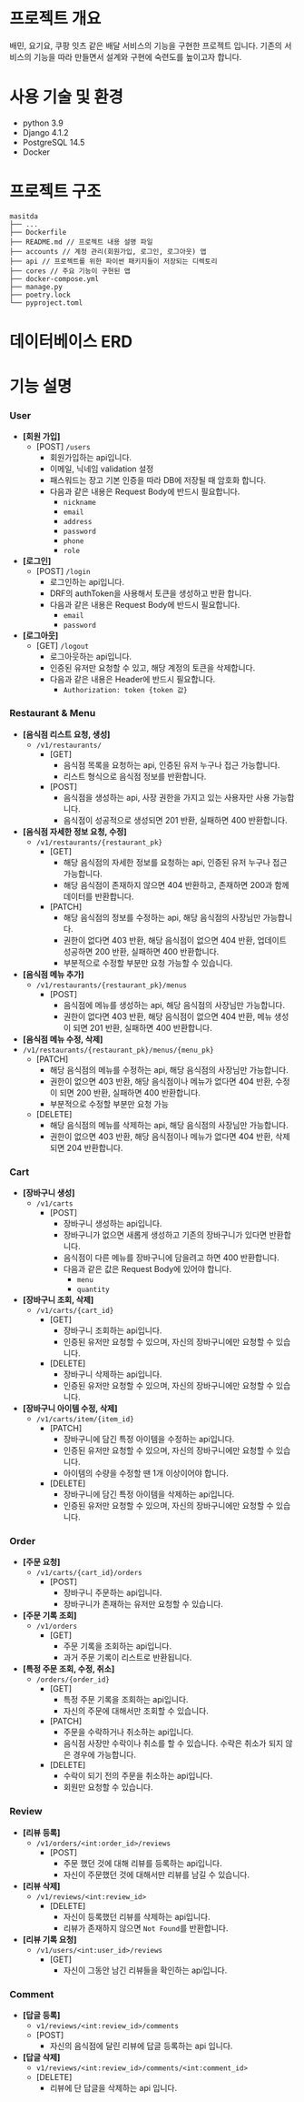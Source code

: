 # 프로젝트 개요
배민, 요기요, 쿠팡 잇츠 같은 배달 서비스의 기능을 구현한 프로젝트 입니다.
기존의 서비스의 기능을 따라 만들면서 설계와 구현에 숙련도를 높이고자 합니다.

# 사용 기술 및 환경
- python 3.9
- Django 4.1.2
- PostgreSQL 14.5
- Docker

# 프로젝트 구조
```text
masitda
├── ...
├── Dockerfile
├── README.md // 프로젝트 내용 설명 파일
├── accounts // 계정 관리(회원가입, 로그인, 로그아웃) 앱
├── api // 프로젝트를 위한 파이썬 패키지들이 저장되는 디렉토리
├── cores // 주요 기능이 구현된 앱
├── docker-compose.yml
├── manage.py 
├── poetry.lock
└── pyproject.toml
```

# 데이터베이스 ERD


# 기능 설명
### User
- **[회원 가입]**
  - [POST] `/users`
    - 회원가입하는 api입니다.
    - 이메일, 닉네임 validation 설정
    - 패스워드는 장고 기본 인증을 따라 DB에 저장될 때 암호화 합니다.
    - 다음과 같은 내용은 Request Body에 반드시 필요합니다.
      - `nickname`
      - `email`
      - `address`
      - `password`
      - `phone`
      - `role`
- **[로그인]**
  - [POST] `/login`
    - 로그인하는 api입니다.
    - DRF의 authToken을 사용해서 토큰을 생성하고 반환 합니다.
    - 다음과 같은 내용은 Request Body에 반드시 필요합니다.
      - `email`
      - `password`
- **[로그아웃]**
  - [GET] `/logout`
    - 로그아웃하는 api입니다.
    - 인증된 유저만 요청할 수 있고, 해당 계정의 토큰을 삭제합니다.
    - 다음과 같은 내용은 Header에 반드시 필요합니다.
      - `Authorization: token {token 값}`

### Restaurant & Menu
- **[음식점 리스트 요청, 생성]**
  - `/v1/restaurants/`
    - [GET]
      - 음식점 목록을 요청하는 api, 인증된 유저 누구나 접근 가능합니다.
      - 리스트 형식으로 음식점 정보를 반환합니다.
    - [POST]
      - 음식점을 생성하는 api, 사장 권한을 가지고 있는 사용자만 사용 가능합니다.
      - 음식점이 성공적으로 생성되면 201 반환, 실패하면 400 반환합니다.
- **[음식점 자세한 정보 요청, 수정]**
  - `/v1/restaurants/{restaurant_pk}`
    - [GET]
      - 해당 음식점의 자세한 정보를 요청하는 api, 인증된 유저 누구나 접근 가능합니다.
      - 해당 음식점이 존재하지 않으면 404 반환하고, 존재하면 200과 함께 데이터를 반환합니다.
    - [PATCH]
      - 해당 음식점의 정보를 수정하는  api, 해당 음식점의 사장님만 가능합니다.
      - 권한이 없다면 403 반환, 해당 음식점이 없으면 404 반환, 업데이트 성공하면 200 반환, 실패하면 400 반환합니다.
      - 부분적으로 수정할 부분만 요청 가능할 수 있습니다.
- **[음식점 메뉴 추가]**
  - `/v1/restaurants/{restaurant_pk}/menus`
    - [POST]
      - 음식점에 메뉴를 생성하는 api, 해당 음식점의 사장님만 가능합니다.
      - 권한이 없다면 403 반환, 해당 음식점이 없으면 404 반환, 메뉴 생성이 되면 201 반환, 실패하면 400 반환합니다.
- **[음식점 메뉴 수정, 삭제]**
- `/v1/restaurants/{restaurant_pk}/menus/{menu_pk}`
  - [PATCH]
    - 해당 음식점의 메뉴를 수정하는 api, 해당 음식점의 사장님만 가능합니다.
    - 권한이 없으면 403 반환, 해당 음식점이나 메뉴가 없다면 404 반환, 수정이 되면 200 반환, 실패하면 400 반환합니다.
    - 부분적으로 수정할 부분만  요청 가능
  - [DELETE]
    - 해당 음식점의 메뉴를 삭제하는 api, 해당 음식점의 사장님만 가능합니다.
    - 권한이 없으면 403 반환, 해당 음식점이나 메뉴가 없다면 404 반환, 삭제되면 204 반환합니다.

### Cart
- **[장바구니 생성]**
  - `/v1/carts`
    - [POST]
      - 장바구니 생성하는 api입니다.
      - 장바구니가 없으면 새롭게 생성하고 기존의 장바구니가 있다면 반환합니다.
      - 음식점이 다른 메뉴를 장바구니에 담을려고 하면 400 반환합니다.
      - 다음과 같은 값은 Request Body에 있어야 합니다.
        - `menu`
        - `quantity`
- **[장바구니 조회, 삭제]**
  - `/v1/carts/{cart_id}`
    - [GET]
      - 장바구니 조회하는 api입니다.
      - 인증된 유저만 요청할 수 있으며, 자신의 장바구니에만 요청할 수 있습니다.
    - [DELETE]
      - 장바구니 삭제하는 api입니다.
      - 인증된 유저만 요청할 수 있으며, 자신의 장바구니에만 요청할 수 있습니다.
- **[장바구니 아이템 수정, 삭제]**
  - `/v1/carts/item/{item_id}`
    - [PATCH]
      - 장바구니에 담긴 특정 아이템을 수정하는 api입니다.
      - 인증된 유저만 요청할 수 있으며, 자신의 장바구니에만 요청할 수 있습니다.
      - 아이템의 수량을 수정할 땐 1개 이상이어야 합니다.
    - [DELETE]
      - 장바구니에 담긴 특정 아이템을 삭제하는 api입니다.
      - 인증된 유저만 요청할 수 있으며, 자신의 장바구니에만 요청할 수 있습니다.

### Order
- **[주문 요청]**
  - `/v1/carts/{cart_id}/orders`
    - [POST]
      - 장바구니 주문하는 api입니다.
      - 장바구니가 존재하는 유저만 요청할 수 있습니다.
- **[주문 기록 조회]**
  - `/v1/orders`
    - [GET]
      - 주문 기록을 조회하는 api입니다.
      - 과거 주문 기록이 리스트로 반환됩니다.
- **[특정 주문 조회, 수정, 취소]**
  - `/orders/{order_id}`
    - [GET]
      - 특정 주문 기록을 조회하는 api입니다.
      - 자신의 주문에 대해서만 조회할 수 있습니다.
    - [PATCH]
      - 주문을 수락하거나 취소하는 api입니다.
      - 음식점 사장만 수락이나 취소를 할 수 있습니다. 수락은 취소가 되지 않은 경우에 가능합니다.
    - [DELETE]
      - 수락이 되기 전의 주문을 취소하는 api입니다.
      - 회원만 요청할 수 있습니다.

### Review
- **[리뷰 등록]**
  - `/v1/orders/<int:order_id>/reviews`
    - [POST]
      - 주문 했던 것에 대해 리뷰를 등록하는 api입니다.
      - 자신이 주문했던 것에 대해서만 리뷰를 남길 수 있습니다.
- **[리뷰 삭제]**
  - `/v1/reviews/<int:review_id>`
    - [DELETE]
      - 자신이 등록했던 리뷰를 삭제하는 api입니다.
      - 리뷰가 존재하지 않으면 `Not Found`를 반환합니다.
- **[리뷰 기록 요청]**
  - `/v1/users/<int:user_id>/reviews`
    - [GET]
      - 자신이 그동안 남긴 리뷰들을 확인하는 api입니다.

### Comment
- **[답글 등록]**
  - `v1/reviews/<int:review_id>/comments`
  - [POST]
    - 자신의 음식점에 달린 리뷰에 답글 등록하는 api 입니다.
- **[답글 삭제]**
  - `v1/reviews/<int:review_id>/comments/<int:comment_id>`
  - [DELETE]
    - 리뷰에 단 답글을 삭제하는 api 입니다.
